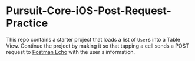 # Pursuit-Core-iOS-Post-Request-Practice

This repo contains a starter project that loads a list of `User`s into a Table View.  Continue the project by making it so that tapping a cell sends a POST request to [Postman Echo](https://docs.postman-echo.com/?version=latest) with the user
s information.

